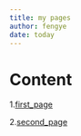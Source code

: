 ```yaml
---
title: my pages
author: fengye
date: today
---  
```

# Content
   1.[first_page](1.md)
   
   2.[second_page](2.md)

   

